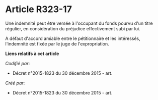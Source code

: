# Article R323-17

Une indemnité peut être versée à l'occupant du fonds pourvu d'un titre régulier, en considération du préjudice effectivement
subi par lui.

A défaut d'accord amiable entre le pétitionnaire et les intéressés, l'indemnité est fixée par le juge de l'expropriation.

**Liens relatifs à cet article**

_Codifié par_:

  - Décret n°2015-1823 du 30 décembre 2015 - art.

_Créé par_:

  - Décret n°2015-1823 du 30 décembre 2015 - art.
